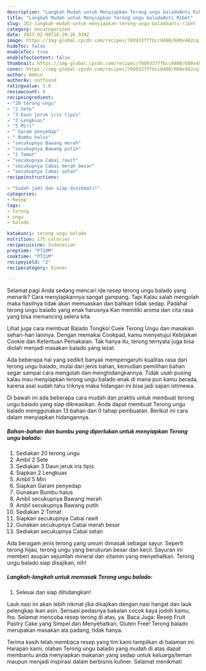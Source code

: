 ```yaml
---
description: "Langkah Mudah untuk Menyiapkan Terong ungu baladoAnti Ribet"
title: "Langkah Mudah untuk Menyiapkan Terong ungu baladoAnti Ribet"
slug: 263-langkah-mudah-untuk-menyiapkan-terong-ungu-baladoanti-ribet
category: Uncategorized
date: 2023-02-08T16:29:26.930Z
image: https://img-global.cpcdn.com/recipes/70d9337ffbcc0400/680x482cq70/terong-ungu-balado-foto-resep-utama.jpg
hideToc: false
enableToc: true
enableTocContent: false
thumbnail: https://img-global.cpcdn.com/recipes/70d9337ffbcc0400/680x482cq70/terong-ungu-balado-foto-resep-utama.jpg
cover: https://img-global.cpcdn.com/recipes/70d9337ffbcc0400/680x482cq70/terong-ungu-balado-foto-resep-utama.jpg
author: Admin
authorAv: notfound
ratingvalue: 3.8
reviewcount: 6
recipeingredient:
- "20 terong ungu"
- "2 Sete"
- "3 Daun jeruk iris tipis"
- "2 Lengkuas"
- "5 Miri"
- " Garam penyedap"
- " Bumbu halus"
- "secukupnya Bawang merah"
- "secukupnya Bawang putih"
- "2 Tomat"
- "secukupnya Cabai rawit"
- "secukupnya Cabai merah besar"
- "secukupnya Cabai setan"
recipeinstructions:

- "Sudah jadi dan siap dinikmati!"
categories:
- Resep
tags:
- terong
- ungu
- balado

katakunci: terong ungu balado 
nutrition: 175 calories
recipecuisine: Indonesian
preptime: "PT10M"
cooktime: "PT31M"
recipeyield: "2"
recipecategory: Dinner

---
```



Selamat pagi Anda sedang mencari ide resep terong ungu balado yang menarik? Cara menyiapkannya sangat gampang. Tapi Kalau salah mengolah maka hasilnya tidak akan memuaskan dan bahkan tidak sedap. Padahal terong ungu balado yang enak harusnya Kan memiliki aroma dan cita rasa yang bisa memancing selera kita.


Lihat juga cara membuat Balado Tongkol Cuek Terong Ungu dan masakan sehari-hari lainnya. Dengan memakai Cookpad, kamu menyetujui Kebijakan Cookie dan Ketentuan Pemakaian. Tak hanya itu, terong ternyata juga bisa diolah menjadi masakan balado yang lezat.

Ada beberapa hal yang sedikit banyak mempengaruhi kualitas rasa dari terong ungu balado, mulai dari jenis bahan, kemudian pemilihan bahan segar sampai cara mengolah dan menghidangkannya. Tidak usah pusing kalau mau menyiapkan terong ungu balado enak di mana pun kamu berada, karena asal sudah tahu triknya maka hidangan ini bisa jadi sajian istimewa.


Di bawah ini ada beberapa cara mudah dan praktis untuk membuat terong ungu balado yang siap dikreasikan. Anda dapat membuat Terong ungu balado menggunakan 13 bahan dan 0 tahap pembuatan. Berikut ini cara dalam menyiapkan hidangannya.

<!--inarticleads1-->

##### Bahan-bahan dan bumbu yang diperlukan untuk menyiapkan Terong ungu balado:

1. Sediakan 20 terong ungu
1. Ambil 2 Sete
1. Sediakan 3 Daun jeruk iris tipis
1. Siapkan 2 Lengkuas
1. Ambil 5 Miri
1. Siapkan  Garam penyedap
1. Gunakan  Bumbu halus
1. Ambil secukupnya Bawang merah
1. Ambil secukupnya Bawang putih
1. Sediakan 2 Tomat
1. Siapkan secukupnya Cabai rawit
1. Gunakan secukupnya Cabai merah besar
1. Sediakan secukupnya Cabai setan


Ada beragam jenis terong yang umum dimasak sebagai sayur. Seperti terong hijau, terong ungu yang berukuran besar dan kecil. Sayuran ini memberi asupan sejumlah mineral dan vitamin yang menyehatkan. Terong ungu balado siap disajikan, nih! 

<!--inarticleads2-->

##### Langkah-langkah untuk memasak Terong ungu balado:


1. Selesai dan siap dihidangkan!

Lauk nasi ini akan lebih nikmat jika disajikan dengan nasi hangat dan lauk pelengkap ikan asin. Sensasi pedasnya bakalan cocok kaya jodoh kamu, lho. Selamat mencoba resep terong di atas, ya. Baca Juga: Resep Fruit Pastry Cake yang Simpel dan Menyehatkan, Gluten Free! Terong balado merupakan masakan ala padang, tidak hanya. 

Terima kasih telah membaca resep yang tim kami tampilkan di halaman ini. Harapan kami, olahan Terong ungu balado yang mudah di atas dapat membantu anda menyiapkan makanan yang sedap untuk keluarga/teman maupun menjadi inspirasi dalam berbisnis kuliner. Selamat menikmati
